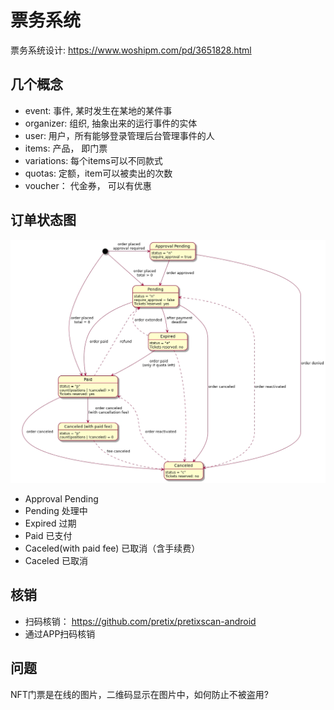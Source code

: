 <!--
 * @Author: yqq
 * @Email: youngqqcn@gmail.com
 * @Date: 2023-01-11 09:45:01
 * @Description: file content票务
-->

# 票务系统


票务系统设计: https://www.woshipm.com/pd/3651828.html

## 几个概念

- event: 事件, 某时发生在某地的某件事
- organizer: 组织, 抽象出来的运行事件的实体
- user: 用户，所有能够登录管理后台管理事件的人
- items: 产品， 即门票
- variations: 每个items可以不同款式
- quotas: 定额，item可以被卖出的次数
- voucher： 代金券， 可以有优惠



## 订单状态图


![](../imgs/order_state_transfer.jpeg)

- Approval Pending
- Pending 处理中
- Expired 过期
- Paid 已支付
- Caceled(with paid fee) 已取消（含手续费）
- Caceled 已取消



## 核销

- 扫码核销： https://github.com/pretix/pretixscan-android
- 通过APP扫码核销

## 问题

NFT门票是在线的图片，二维码显示在图片中，如何防止不被盗用?


